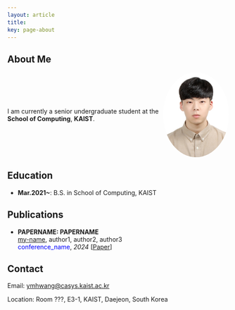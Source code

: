```yaml
---
layout: article
title: 
key: page-about
---
```


## About Me

<div style="display: flex; justify-content: space-between; align-items: center;">
  <p>I am currently a senior undergraduate student at the <strong>School of Computing</strong>, <strong>KAIST</strong>.</p>
  <img src="https://raw.githubusercontent.com/hymin13/hymin13.github.io/main/_images/portrait.jpg" alt="portrait" style="width: 150px; height: auto; border-radius: 50%;">
</div>

## Education
- **Mar.2021~**: B.S. in School of Computing, KAIST

## Publications

- **PAPERNAME: PAPERNAME**<br>
<u>my-name</u>, author1, author2, author3<br>
 <span style="color:blue">conference_name</span>, <i>2024</i> [[Paper](https://hymin13.github.io/about.html)]


## Contact

Email: ymhwang@casys.kaist.ac.kr

Location: Room ???, E3-1, KAIST, Daejeon, South Korea